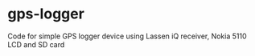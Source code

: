 # gps-logger
Code for simple GPS logger device using Lassen iQ receiver, Nokia 5110 LCD and SD card
